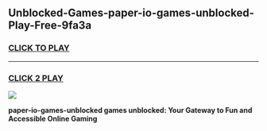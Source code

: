 
## Unblocked-Games-paper-io-games-unblocked-Play-Free-9fa3a
<h3>
<a href="https://premium76.site?title=paper-io-games-unblocked&ref=12A">CLICK TO PLAY</a></h3>
<hr>

<h3>
<a href="https://premium76.site?title=paper-io-games-unblocked&ref=12A">CLICK 2 PLAY</a>
  
</h3>

<a href="https://premium76.site?title=paper-io-games-unblocked&ref=12A"><img src="https://clearcache.store/games.png"></a>


**paper-io-games-unblocked games unblocked: Your Gateway to Fun and Accessible Online Gaming**
